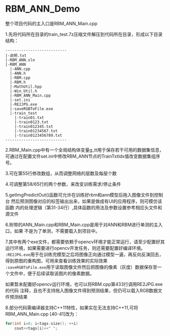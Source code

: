 # RBM_ANN_Demo

整个项目代码的主入口是RBM_ANN_Main.cpp

1.先将代码所在目录的train_test.7z压缩文件解压到代码所在目录，形成以下目录结构：
```
---------------------------
|-说明.txt  
|-RBM_ANN.sln  
|-RBM_ANN  
  |-ANN.cpp  	
  |-ANN.h  
  |-RBM.cpp  
  |-RBM.h  
  |-MathUtil.hpp  
  |-Win_Util.h  
  |-RBM_ANN_Main.cpp  
  |-set.ini  
  |-RE2JPG.exe  
  |-saveRGBToFile.exe  
  |-train_test  
    |-train01.txt  
    |-train0123.txt  
    |-train012345.txt  
    |-train01234567.txt  
    |-train0123456789.txt  
---------------------------
```
2.RBM_Main.cpp中有一个全局结构体变量g_tt用于保存若干可用的数据集信息，
可通过在配置文件set.ini中修改RBM_ANN节点的TrainTxtIdx值改变数据集组序号。

3.可在第55行修改数组，从而调整网络的层数及每层个数

4.可调整第58/65行的两个参数，来改变训练需求/停止条件

5.getImgPredictOut()函数可允许在训练好rbm和ann模型后拖入图像文件到控制台
然后预测图像对应的标签输出出来，如果是做成有UI的应用程序，则可模仿该函数
内的处理逻辑（第31-34行）,具体函数的用法及参数设置参考相应头文件和源文件

6.附带的ANN_Main.cpp和RBM_Main.cpp是用于对ANN和RBM进行单测的主入口，如果
不是为了单测，不需要载入到项目中。

7.其中有两个exe文件，都需要依赖于opencv环境才能正常运行，请至少配置好其
运行环境，如果需要进行opencv开发任务，则还需要配置好编译环境。  
 `:RE2JPG.exe`用于在训练完模型之后将图像正向通过模型一遍，再反向反演回去，
得到原图的重构图，可用来查看训练效果的实际效果  
 `:saveRGBToFile.exe`用于读取图像文件然后把图像的像素（灰度）数据保存至一
个文件中，便于后续读取该图片的像素数据。  

 如果暂未配置好opencv运行环境，也可以将RBM.cpp第433行调用RE2JPG.exe的代码
注释，且也不支持拖入图像文件得到预测结果，但仍可以载入RGB数据文件预测结果

8.部分代码需编译器支持C++11特性，如果实在无法支持C++11,可将RBM_ANN_Main.cpp
[40-41]改为：
```cpp
for(int i=0; i<tags.size(); ++i)
    cout<<tags[i]<<" ";
```
